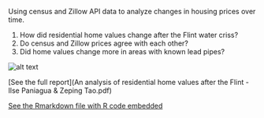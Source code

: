 Using census and Zillow API data to analyze changes in housing prices over time.
1. How did residential home values change after the Flint water criss?
2. Do census and Zillow prices agree with each other?
3. Did home values change more in areas with known lead pipes?

![alt text](https://github.com/ilsep93/Flint-Real-Estate/blob/master/FlintChangeHomeValues.png)

[See the full report](An analysis of residential home values after the Flint - Ilse Paniagua & Zeping Tao.pdf)

[See the Rmarkdown file with R code embedded](Flint-Zillow.Rmd)


